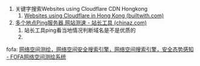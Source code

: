 1. 关键字搜索Websites using Cloudflare CDN Hongkong 
   1. [Websites using Cloudflare in Hong Kong (builtwith.com)](https://trends.builtwith.com/cdn/Cloudflare/Hong-Kong)
2. [多个地点Ping服务器,网站测速 - 站长工具 (chinaz.com)](https://ping.chinaz.com/)
   1. 站长工具ping看当地情况判断域名是不是优质的
   2. 



fofa: [网络空间测绘，网络空间安全搜索引擎，网络空间搜索引擎，安全态势感知 - FOFA网络空间测绘系统](https://fofa.info/)